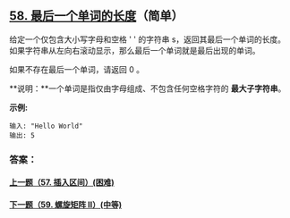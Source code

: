 ## [58. 最后一个单词的长度](https://leetcode-cn.com/problems/length-of-last-word/)（简单）

给定一个仅包含大小写字母和空格 ' ' 的字符串 s，返回其最后一个单词的长度。如果字符串从左向右滚动显示，那么最后一个单词就是最后出现的单词。

如果不存在最后一个单词，请返回 0 。

**说明：**一个单词是指仅由字母组成、不包含任何空格字符的 **最大子字符串**。

**示例:**

```
输入: "Hello World"
输出: 5
```



### 答案：



#### [上一题（57. 插入区间）(困难)](https://github.com/sdwwld/leetCode/blob/master/src/main/java/com/wld/java/leetcode/leetCode0057.md)

#### [下一题（59. 螺旋矩阵 II）(中等)](https://github.com/sdwwld/leetCode/blob/master/src/main/java/com/wld/java/leetcode/leetCode0059.md)